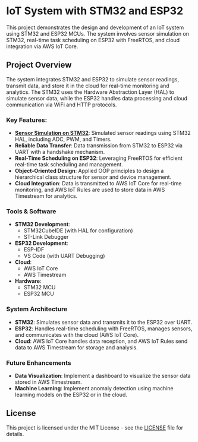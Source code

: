 # IoT System with STM32 and ESP32

This project demonstrates the design and development of an IoT system using STM32 and ESP32 MCUs. The system involves sensor simulation on STM32, real-time task scheduling on ESP32 with FreeRTOS, and cloud integration via AWS IoT Core.

## Project Overview

The system integrates STM32 and ESP32 to simulate sensor readings, transmit data, and store it in the cloud for real-time monitoring and analytics. The STM32 uses the Hardware Abstraction Layer (HAL) to simulate sensor data, while the ESP32 handles data processing and cloud communication via WiFi and HTTP protocols.

### Key Features:
- **[Sensor Simulation on STM32](https://github.com/HajjSalad/STM32-Sensor-Data-Simulation)**: Simulated sensor readings using STM32 HAL, including ADC, PWM, and Timers.
- **Reliable Data Transfer**: Data transmission from STM32 to ESP32 via UART with a handshake mechanism.
- **Real-Time Scheduling on ESP32**: Leveraging FreeRTOS for efficient real-time task scheduling and management.
- **Object-Oriented Design**: Applied OOP principles to design a hierarchical class structure for sensor and device management.
- **Cloud Integration**: Data is transmitted to AWS IoT Core for real-time monitoring, and AWS IoT Rules are used to store data in AWS Timestream for analytics.
  
### Tools & Software

- **STM32 Development**:
  - STM32CubeIDE (with HAL for configuration)
  - ST-Link Debugger
- **ESP32 Development**:
  - ESP-IDF
  - VS Code (with UART Debugging)
- **Cloud**:
  - AWS IoT Core
  - AWS Timestream
- **Hardware**:
  - STM32 MCU
  - ESP32 MCU

### System Architecture

- **STM32**: Simulates sensor data and transmits it to the ESP32 over UART.
- **ESP32**: Handles real-time scheduling with FreeRTOS, manages sensors, and communicates with the cloud (AWS IoT Core).
- **Cloud**: AWS IoT Core handles data reception, and AWS IoT Rules send data to AWS Timestream for storage and analysis.

### Future Enhancements

- **Data Visualization**: Implement a dashboard to visualize the sensor data stored in AWS Timestream.
- **Machine Learning**: Implement anomaly detection using machine learning models on the ESP32 or in the cloud.

## License

This project is licensed under the MIT License - see the [LICENSE](LICENSE) file for details.
